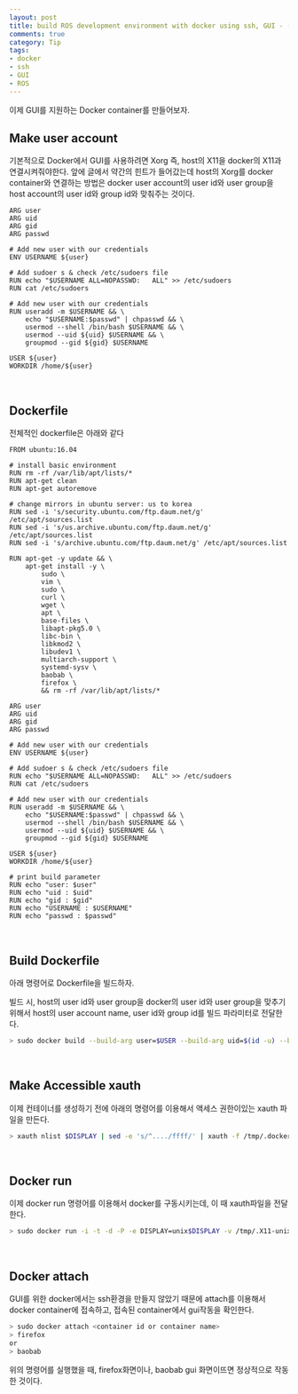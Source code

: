 ```yaml
---
layout: post
title: build ROS development environment with docker using ssh, GUI - (2)
comments: true
category: Tip
tags:
- docker
- ssh
- GUI
- ROS
---
```




이제 GUI를 지원하는 Docker container를 만들어보자.



## Make user account

기본적으로 Docker에서 GUI를 사용하려면 Xorg 즉, host의 X11을 docker의 X11과 연결시켜줘야한다. 앞에 글에서 약간의 힌트가 들어갔는데 host의 Xorg를 docker container와 연결하는 방법은 docker user account의 user id와 user group을 host account의 user id와 group id와 맞춰주는 것이다.



```docker
ARG user
ARG uid
ARG gid
ARG passwd

# Add new user with our credentials
ENV USERNAME ${user}

# Add sudoer s & check /etc/sudoers file
RUN echo "$USERNAME	ALL=NOPASSWD:	ALL" >> /etc/sudoers
RUN cat /etc/sudoers

# Add new user with our credentials
RUN useradd -m $USERNAME && \
	echo "$USERNAME:$passwd" | chpasswd && \
	usermod --shell /bin/bash $USERNAME && \
	usermod --uid ${uid} $USERNAME && \
	groupmod --gid ${gid} $USERNAME

USER ${user}
WORKDIR /home/${user}
```

<br/>

## Dockerfile

전체적인 dockerfile은 아래와 같다



```docker
FROM ubuntu:16.04

# install basic environment
RUN rm -rf /var/lib/apt/lists/*
RUN apt-get clean
RUN apt-get autoremove

# change mirrors in ubuntu server: us to korea
RUN sed -i 's/security.ubuntu.com/ftp.daum.net/g' /etc/apt/sources.list
RUN sed -i 's/us.archive.ubuntu.com/ftp.daum.net/g' /etc/apt/sources.list
RUN sed -i 's/archive.ubuntu.com/ftp.daum.net/g' /etc/apt/sources.list

RUN apt-get -y update && \
	apt-get install -y \
		sudo \
		vim \
		sudo \
		curl \
		wget \
		apt \
		base-files \
		libapt-pkg5.0 \
		libc-bin \
		libkmod2 \
		libudev1 \
		multiarch-support \
		systemd-sysv \
		baobab \
		firefox \
		&& rm -rf /var/lib/apt/lists/*

ARG user
ARG uid
ARG gid
ARG passwd

# Add new user with our credentials
ENV USERNAME ${user}

# Add sudoer s & check /etc/sudoers file
RUN echo "$USERNAME	ALL=NOPASSWD:	ALL" >> /etc/sudoers
RUN cat /etc/sudoers

# Add new user with our credentials
RUN useradd -m $USERNAME && \
	echo "$USERNAME:$passwd" | chpasswd && \
	usermod --shell /bin/bash $USERNAME && \
	usermod --uid ${uid} $USERNAME && \
	groupmod --gid ${gid} $USERNAME

USER ${user}
WORKDIR /home/${user}

# print build parameter
RUN echo "user: $user"
RUN echo "uid : $uid"
RUN echo "gid : $gid"
RUN echo "USERNAME : $USERNAME"
RUN echo "passwd : $passwd"
```

<br/>

## Build Dockerfile

아래 명령어로 Dockerfile을 빌드하자.

빌드 시, host의 user id와 user group을 docker의 user id와 user group을 맞추기 위해서 host의 user account name, user id와 group id를 빌드 파라미터로 전달한다.

```bash
> sudo docker build --build-arg user=$USER --build-arg uid=$(id -u) --build-arg gid=$(id -g) --build-arg passwd="keti" --tag gui:0.1.0 .
```

<br/>

## Make Accessible xauth

이제 컨테이너를 생성하기 전에 아래의 명령어를 이용해서 액세스 권한이있는 xauth 파일을 만든다.

```bash
> xauth nlist $DISPLAY | sed -e 's/^..../ffff/' | xauth -f /tmp/.docker.xauth nmerge -
```

<br/>

## Docker run

이제 docker run 명령어를 이용해서 docker를 구동시키는데, 이 때 xauth파일을 전달한다.

```bash
> sudo docker run -i -t -d -P -e DISPLAY=unix$DISPLAY -v /tmp/.X11-unix:/tmp/.X11-unix -v /tmp/.docker.xauth:/tmp/.docker.xauth:rw -e XAUTHORITY=/tmp/.docker.xauth --name gui gui:0.1.0
```

<br/>

## Docker attach

GUI를 위한 docker에서는 ssh환경을 만들지 않았기 때문에 attach를 이용해서 docker container에 접속하고, 접속된 container에서 gui작동을 확인한다.

```bash
> sudo docker attach <container id or container name>
> firefox
or
> baobab
```



위의 명령어를 실행했을 때, firefox화면이나, baobab gui 화면이뜨면 정상적으로 작동한 것이다.
